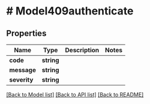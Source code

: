 # # Model409authenticate

## Properties

Name | Type | Description | Notes
------------ | ------------- | ------------- | -------------
**code** | **string** |  | 
**message** | **string** |  | 
**severity** | **string** |  | 

[[Back to Model list]](../../README.md#documentation-for-models) [[Back to API list]](../../README.md#documentation-for-api-endpoints) [[Back to README]](../../README.md)


